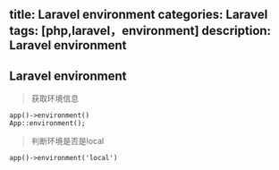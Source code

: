 title: Laravel environment
categories: Laravel
tags: [php,laravel，environment]
description: Laravel environment
---


## Laravel environment

> 获取环境信息

	app()->environment() 
	App::environment();
	
>  判断环境是否是local
	
	app()->environment('local')